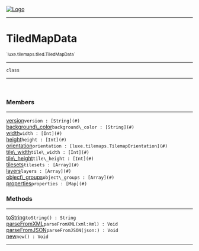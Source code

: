 
[![Logo](../../../../images/logo.png)](../../../../api/index.html)

---



<h1>TiledMapData</h1>
<small>`luxe.tilemaps.tiled.TiledMapData`</small>



---

`class`

---

&nbsp;
&nbsp;



<h3>Members</h3> <hr/><span class="member apipage">
                <a name="version"><a class="lift" href="#version">version</a></a><code class="signature apipage">version : [String](#)</code><br/></span>
            <span class="small_desc_flat"></span><span class="member apipage">
                <a name="background_color"><a class="lift" href="#background_color">background\_color</a></a><code class="signature apipage">background\_color : [String](#)</code><br/></span>
            <span class="small_desc_flat"></span><span class="member apipage">
                <a name="width"><a class="lift" href="#width">width</a></a><code class="signature apipage">width : [Int](#)</code><br/></span>
            <span class="small_desc_flat"></span><span class="member apipage">
                <a name="height"><a class="lift" href="#height">height</a></a><code class="signature apipage">height : [Int](#)</code><br/></span>
            <span class="small_desc_flat"></span><span class="member apipage">
                <a name="orientation"><a class="lift" href="#orientation">orientation</a></a><code class="signature apipage">orientation : [luxe.tilemaps.TilemapOrientation](#)</code><br/></span>
            <span class="small_desc_flat"></span><span class="member apipage">
                <a name="tile_width"><a class="lift" href="#tile_width">tile\_width</a></a><code class="signature apipage">tile\_width : [Int](#)</code><br/></span>
            <span class="small_desc_flat"></span><span class="member apipage">
                <a name="tile_height"><a class="lift" href="#tile_height">tile\_height</a></a><code class="signature apipage">tile\_height : [Int](#)</code><br/></span>
            <span class="small_desc_flat"></span><span class="member apipage">
                <a name="tilesets"><a class="lift" href="#tilesets">tilesets</a></a><code class="signature apipage">tilesets : [Array](#)</code><br/></span>
            <span class="small_desc_flat"></span><span class="member apipage">
                <a name="layers"><a class="lift" href="#layers">layers</a></a><code class="signature apipage">layers : [Array](#)</code><br/></span>
            <span class="small_desc_flat"></span><span class="member apipage">
                <a name="object_groups"><a class="lift" href="#object_groups">object\_groups</a></a><code class="signature apipage">object\_groups : [Array](#)</code><br/></span>
            <span class="small_desc_flat"></span><span class="member apipage">
                <a name="properties"><a class="lift" href="#properties">properties</a></a><code class="signature apipage">properties : [Map](#)</code><br/></span>
            <span class="small_desc_flat"></span>





<h3>Methods</h3> <hr/><span class="method apipage">
            <a name="toString"><a class="lift" href="#toString">toString</a></a><code class="signature apipage">toString() : String</code><br/><span class="small_desc_flat"></span>
        </span>
    <span class="method apipage">
            <a name="parseFromXML"><a class="lift" href="#parseFromXML">parseFromXML</a></a><code class="signature apipage">parseFromXML(xml:Xml<span></span>) : Void</code><br/><span class="small_desc_flat"></span>
        </span>
    <span class="method apipage">
            <a name="parseFromJSON"><a class="lift" href="#parseFromJSON">parseFromJSON</a></a><code class="signature apipage">parseFromJSON(json:<span></span>) : Void</code><br/><span class="small_desc_flat"></span>
        </span>
    <span class="method apipage">
            <a name="new"><a class="lift" href="#new">new</a></a><code class="signature apipage">new() : Void</code><br/><span class="small_desc_flat"></span>
        </span>
    





---

&nbsp;
&nbsp;
&nbsp;
&nbsp;